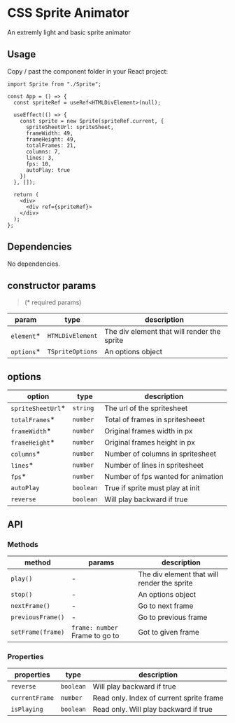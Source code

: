 # CSS Sprite Animator

An extremly light and basic sprite animator

## Usage

Copy / past the component folder in your React project:

```tsx
import Sprite from "./Sprite";

const App = () => {
  const spriteRef = useRef<HTMLDivElement>(null);

  useEffect(() => {
    const sprite = new Sprite(spriteRef.current, {
      spriteSheetUrl: spriteSheet,
      frameWidth: 49,
      frameHeight: 49,
      totalFrames: 21,
      columns: 7,
      lines: 3,
      fps: 10,
      autoPlay: true
    })
  }, []);

  return (
    <div>
      <div ref={spriteRef}>
    </div>
  );
};
```

## Dependencies

No dependencies.

## constructor params

> (\* required params)

| param         | type                  | description                                                              | 
| ------------- | --------------------- | ------------------------------------------------------------------------ | 
| `element`\*     | `HTMLDivElement`      | The div element that will render the sprite                              | 
| `options`\*     | `TSpriteOptions`      | An options object                                                        | 

## options

| option          | type                  | description                                                              | 
| --------------- | --------------------- | ------------------------------------------------------------------------ |
| `spriteSheetUrl`\*| `string`              | The url of the spritesheet                                               | 
| `totalFrames`\*   | `number`              | Total of frames in spritesheeet                                          |
| `frameWidth`\*    | `number`              | Original frames width in px                                              |
| `frameHeight`\*   | `number`              | Original frames height in px                                             |
| `columns`\*       | `number`              | Number of columns in spritesheet                                         |
| `lines`\*         | `number`              | Number of lines in spritesheet                                           |
| `fps`\*           | `number`              | Number of fps wanted for animation                                       |
| `autoPlay`        | `boolean`             | True if sprite must play at init                                         |
| `reverse`         | `boolean`             | Will play backward if true                                               |

## API

### Methods

| method                          | params                                                     | description                                                              | 
| ------------------------------- | ---------------------------------------------------------- | ------------------------------------------------------------------------ | 
| `play()`                        | -                                                          | The div element that will render the sprite                              | 
| `stop()`                        | -                                                          | An options object                                                        | 
| `nextFrame()`                   | -                                                          | Go to next frame                                                         | 
| `previousFrame()`               | -                                                          | Go to previous frame                                                     | 
| `setFrame(frame)`               | `frame: number` Frame to go to                             | Got to given frame                                                       | 

### Properties

| properties                      | type                                                       | description                                                              | 
| ------------------------------- | ---------------------------------------------------------- | ------------------------------------------------------------------------ | 
| `reverse`                       | `boolean`                                                  | Will play backward if true                                               | 
| `currentFrame`                  | `number`                                                   | Read only. Index of current sprite frame                                 | 
| `isPlaying`                     | `boolean`                                                  | Read only. Will play backward if true                                    | 
